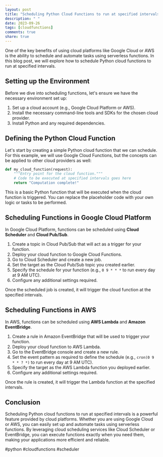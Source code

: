 ```yaml
---
layout: post
title: "Scheduling Python Cloud Functions to run at specified intervals"
description: " "
date: 2023-09-26
tags: [cloudfunctions]
comments: true
share: true
---
```


One of the key benefits of using cloud platforms like Google Cloud or AWS is the ability to schedule and automate tasks using serverless functions. In this blog post, we will explore how to schedule Python cloud functions to run at specified intervals.

## Setting up the Environment

Before we dive into scheduling functions, let's ensure we have the necessary environment set up:

1. Set up a cloud account (e.g., Google Cloud Platform or AWS).
2. Install the necessary command-line tools and SDKs for the chosen cloud provider.
3. Install Python and any required dependencies.

## Defining the Python Cloud Function

Let's start by creating a simple Python cloud function that we can schedule. For this example, we will use Google Cloud Functions, but the concepts can be applied to other cloud providers as well:

```python
def my_cloud_function(request):
    """Entry point for the cloud function."""
    # Code to be executed at specified intervals goes here
    return "Computation complete!"
```

This is a basic Python function that will be executed when the cloud function is triggered. You can replace the placeholder code with your own logic or tasks to be performed.

## Scheduling Functions in Google Cloud Platform

In Google Cloud Platform, functions can be scheduled using **Cloud Scheduler** and **Cloud Pub/Sub**.

1. Create a topic in Cloud Pub/Sub that will act as a trigger for your function.
2. Deploy your cloud function to Google Cloud Functions.
3. Go to Cloud Scheduler and create a new job.
4. Set the target as the Cloud Pub/Sub topic you created earlier.
5. Specify the schedule for your function (e.g., `0 9 * * *` to run every day at 9 AM UTC).
6. Configure any additional settings required.

Once the scheduled job is created, it will trigger the cloud function at the specified intervals.

## Scheduling Functions in AWS

In AWS, functions can be scheduled using **AWS Lambda** and **Amazon EventBridge**.

1. Create a rule in Amazon EventBridge that will be used to trigger your function.
2. Deploy your cloud function to AWS Lambda.
3. Go to the EventBridge console and create a new rule.
4. Set the event pattern as required to define the schedule (e.g., `cron(0 9 * * ? *)` to run every day at 9 AM UTC).
5. Specify the target as the AWS Lambda function you deployed earlier.
6. Configure any additional settings required.

Once the rule is created, it will trigger the Lambda function at the specified intervals.

## Conclusion

Scheduling Python cloud functions to run at specified intervals is a powerful feature provided by cloud platforms. Whether you are using Google Cloud or AWS, you can easily set up and automate tasks using serverless functions. By leveraging cloud scheduling services like Cloud Scheduler or EventBridge, you can execute functions exactly when you need them, making your applications more efficient and reliable.

#python #cloudfunctions #scheduler